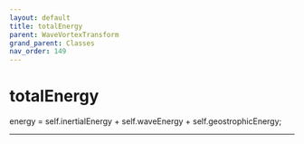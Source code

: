 ```yaml
---
layout: default
title: totalEnergy
parent: WaveVortexTransform
grand_parent: Classes
nav_order: 149
---
```


#  totalEnergy

energy = self.inertialEnergy + self.waveEnergy + self.geostrophicEnergy;


---

